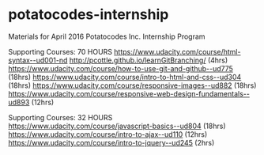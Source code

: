 # potatocodes-internship
Materials for April 2016 Potatocodes Inc. Internship Program

Supporting Courses: 70 HOURS
https://www.udacity.com/course/html-syntax--ud001-nd
http://pcottle.github.io/learnGitBranching/ (4hrs)
https://www.udacity.com/course/how-to-use-git-and-github--ud775 (18hrs)
https://www.udacity.com/course/intro-to-html-and-css--ud304 (18hrs)
https://www.udacity.com/course/responsive-images--ud882 (18hrs)
https://www.udacity.com/course/responsive-web-design-fundamentals--ud893 (12hrs)

Supporting Courses: 32 HOURS
https://www.udacity.com/course/javascript-basics--ud804 (18hrs)
https://www.udacity.com/course/intro-to-ajax--ud110 (12hrs)
https://www.udacity.com/course/intro-to-jquery--ud245 (2hrs)

